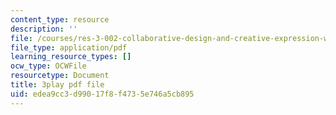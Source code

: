 ```yaml
---
content_type: resource
description: ''
file: /courses/res-3-002-collaborative-design-and-creative-expression-with-arduino-microcontrollers-january-iap-2017/edea9cc3d99017f8f4735e746a5cb895_iNQ0dQ9bPNs.pdf
file_type: application/pdf
learning_resource_types: []
ocw_type: OCWFile
resourcetype: Document
title: 3play pdf file
uid: edea9cc3-d990-17f8-f473-5e746a5cb895
---
```


